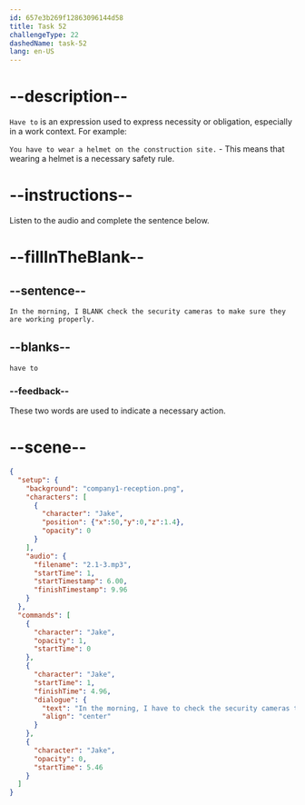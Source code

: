 ```yaml
---
id: 657e3b269f12863096144d58
title: Task 52
challengeType: 22
dashedName: task-52
lang: en-US
---
```


<!-- (audio) Jake: In the morning, I have to check the security cameras to make sure they are working properly. -->

# --description--

`Have to` is an expression used to express necessity or obligation, especially in a work context. For example:

`You have to wear a helmet on the construction site.` - This means that wearing a helmet is a necessary safety rule.

# --instructions--

Listen to the audio and complete the sentence below.

# --fillInTheBlank--

## --sentence--

`In the morning, I BLANK check the security cameras to make sure they are working properly.`

## --blanks--

`have to`

### --feedback--

These two words are used to indicate a necessary action.

# --scene--

```json
{
  "setup": {
    "background": "company1-reception.png",
    "characters": [
      {
        "character": "Jake",
        "position": {"x":50,"y":0,"z":1.4},
        "opacity": 0
      }
    ],
    "audio": {
      "filename": "2.1-3.mp3",
      "startTime": 1,
      "startTimestamp": 6.00,
      "finishTimestamp": 9.96
    }
  },
  "commands": [
    {
      "character": "Jake",
      "opacity": 1,
      "startTime": 0
    },
    {
      "character": "Jake",
      "startTime": 1,
      "finishTime": 4.96,
      "dialogue": {
        "text": "In the morning, I have to check the security cameras to make sure they are working properly.",
        "align": "center"
      }
    },
    {
      "character": "Jake",
      "opacity": 0,
      "startTime": 5.46
    }
  ]
}
```
